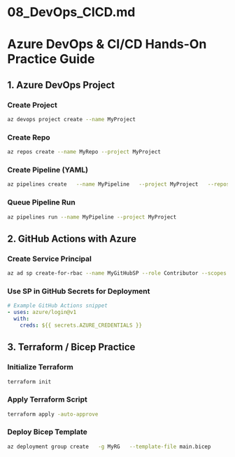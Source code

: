 # 08_DevOps_CICD.md

# Azure DevOps & CI/CD Hands-On Practice Guide

## 1. Azure DevOps Project
### Create Project
```bash
az devops project create --name MyProject
```

### Create Repo
```bash
az repos create --name MyRepo --project MyProject
```

### Create Pipeline (YAML)
```bash
az pipelines create   --name MyPipeline   --project MyProject   --repository MyRepo   --branch main   --yml-path azure-pipelines.yml
```

### Queue Pipeline Run
```bash
az pipelines run --name MyPipeline --project MyProject
```

## 2. GitHub Actions with Azure
### Create Service Principal
```bash
az ad sp create-for-rbac --name MyGitHubSP --role Contributor --scopes /subscriptions/<sub-id>
```

### Use SP in GitHub Secrets for Deployment
```yaml
# Example GitHub Actions snippet
- uses: azure/login@v1
  with:
    creds: ${{ secrets.AZURE_CREDENTIALS }}
```

## 3. Terraform / Bicep Practice
### Initialize Terraform
```bash
terraform init
```

### Apply Terraform Script
```bash
terraform apply -auto-approve
```

### Deploy Bicep Template
```bash
az deployment group create   -g MyRG   --template-file main.bicep
```
